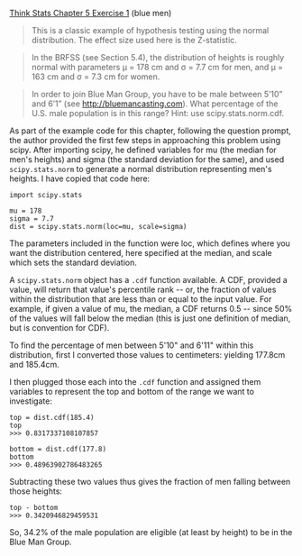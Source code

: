 [Think Stats Chapter 5 Exercise 1](http://greenteapress.com/thinkstats2/html/thinkstats2006.html#toc50) (blue men)

> This is a classic example of hypothesis testing using the normal distribution. The effect size used here is the Z-statistic.

> In the BRFSS (see Section 5.4), the distribution of heights is roughly normal with parameters µ = 178 cm and σ = 7.7 cm for men, and µ = 163 cm and σ = 7.3 cm for women.

> In order to join Blue Man Group, you have to be male between 5’10” and 6’1” (see http://bluemancasting.com). What percentage of the U.S. male population is in this range? Hint: use scipy.stats.norm.cdf.

As part of the example code for this chapter, following the question prompt, the author provided the first few steps in approaching this problem using scipy. After importing scipy, he defined variables for mu (the median for men's heights) and sigma (the standard deviation for the same), and used ```scipy.stats.norm``` to generate a normal distribution representing men's heights. I have copied that code here: 

```
import scipy.stats

mu = 178
sigma = 7.7
dist = scipy.stats.norm(loc=mu, scale=sigma)
```
The parameters included in the function were loc, which defines where you want the distribution centered, here specified at the median, and scale which sets the standard deviation. 

A ```scipy.stats.norm``` object has a ```.cdf``` function available. A CDF, provided a value, will return that value's percentile rank -- or, the fraction of values within the distribution that are less than or equal to the input value. For example, if given a value of mu, the median, a CDF returns 0.5 -- since 50% of the values will fall below the median (this is just one definition of median, but is convention for CDF). 

To find the percentage of men between 5'10" and 6'11" within this distribution, first I converted those values to centimeters: yielding 177.8cm and 185.4cm. 

I then plugged those each into the ```.cdf``` function and assigned them variables to represent the top and bottom of the range we want to investigate: 

```
top = dist.cdf(185.4)
top
>>> 0.8317337108107857

bottom = dist.cdf(177.8)
bottom 
>>> 0.48963902786483265
```
Subtracting these two values thus gives the fraction of men falling between those heights: 
```
top - bottom 
>>> 0.3420946829459531
```
So, 34.2% of the male population are eligible (at least by height) to be in the Blue Man Group. 
